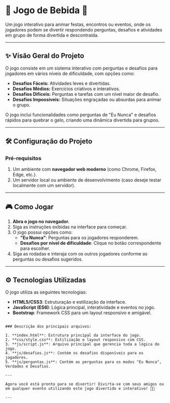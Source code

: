 # 🍻 **Jogo de Bebida** 🎉

Um jogo interativo para animar festas, encontros ou eventos, onde os jogadores podem se divertir respondendo perguntas, desafios e atividades em grupo de forma divertida e descontraída.

---

## ✨ **Visão Geral do Projeto**

O jogo consiste em um sistema interativo com perguntas e desafios para jogadores em vários níveis de dificuldade, com opções como:

- **Desafios Fáceis:** Atividades leves e divertidas.
- **Desafios Médios:** Exercícios criativos e interativos.
- **Desafios Difíceis:** Perguntas e tarefas com um nível maior de desafio.
- **Desafios Impossíveis:** Situações engraçadas ou absurdas para animar o grupo.

O jogo inclui funcionalidades como perguntas de "Eu Nunca" e desafios rápidos para quebrar o gelo, criando uma dinâmica divertida para grupos.

---

## 🛠️ **Configuração do Projeto**

### Pré-requisitos

1. Um ambiente com **navegador web moderno** (como Chrome, Firefox, Edge, etc.).
2. Um servidor local ou ambiente de desenvolvimento (caso deseje testar localmente com um servidor).

---

## 🎮 **Como Jogar**

1. **Abra o jogo no navegador.**
2. Siga as instruções exibidas na interface para começar.
3. O jogo possui opções como:
   - **"Eu Nunca"**: Perguntas para os jogadores responderem.
   - **Desafios por nível de dificuldade**: Clique no botão correspondente para escolher.
4. Siga as rodadas e interaja com os outros jogadores conforme as perguntas ou desafios sugeridos.

---

## ⚙️ **Tecnologias Utilizadas**

O jogo utiliza as seguintes tecnologias:

- **HTML5/CSS3**: Estruturação e estilização da interface.
- **JavaScript (ES6)**: Lógica principal, interatividade e eventos no jogo.
- **Bootstrap**: Framework CSS para um layout responsivo e amigável.

```

### Descrição dos principais arquivos:

1. **index.html**: Estrutura principal da interface do jogo.
2. **css/style.css**: Estilização e layout responsivo com CSS.
3. **js/script.js**: Arquivo principal que gerencia toda a lógica do jogo.
4. **js/desafios.js**: Contém os desafios disponíveis para os jogadores.
5. **js/perguntas.js**: Contém as perguntas para os modos "Eu Nunca", Verdades e Desafios.

---

Agora você está pronto para se divertir! Divirta-se com seus amigos ou em qualquer evento utilizando este jogo divertido e interativo! 🎉🍺

--- 


